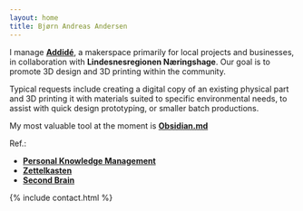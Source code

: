 ```yaml
---
layout: home
title: Bjørn Andreas Andersen
---
```


I manage <a href="https://www.addide.no" rel="nofollow"><strong>Addidé</strong></a>, a makerspace primarily for local projects and businesses, in collaboration with **Lindesnesregionen Næringshage**. Our goal is to promote 3D design and 3D printing within the community.

Typical requests include creating a digital copy of an existing physical part and 3D printing it with materials suited to specific environmental needs, to assist with quick design prototyping, or smaller batch productions.

My most valuable tool at the moment is <a href="https://obsidian.md" rel="nofollow"><strong>Obsidian.md</strong></a>

Ref.:
- <a href="https://en.wikipedia.org/wiki/Personal_knowledge_management" rel="nofollow"><strong>Personal Knowledge Management</strong></a>
- <a href="https://en.wikipedia.org/wiki/Zettelkasten" rel="nofollow"><strong>Zettelkasten</strong></a>
- <a href="https://fortelabs.com/blog/basboverview" rel="nofollow"><strong>Second Brain</strong></a>

{% include contact.html %}